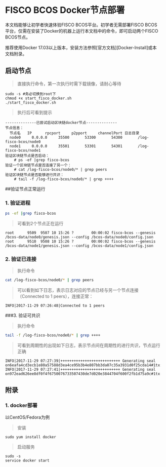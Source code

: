 # FISCO BCOS Docker节点部署

本文档能够让初学者快速体验FISCO BCOS平台。初学者无需部署FISCO BCOS平台，仅需在安装了Docker的机器上运行本文档中的命令，即可启动两个FISCO BCOS节点。

推荐使用Docker 17.03以上版本，安装方法参照[官方文档][Docker-Install]或本文档附录。

## 启动节点

> 直接执行命令，第一次执行时需下载镜像，请耐心等待

```shell
sudo -s #务必切换到root下
chmod +x start_fisco_docker.sh
./start_fisco_docker.sh
```

> 执行后可看到提示

```log
--------------已尝试启动区块链docker节点--------------
节点信息：
  节点名 	IP		rpcport		p2pport		channelPort	日志目录
  node0		0.0.0.0		35500		53300		54300		/log-fisco-bcos/node0
  node1		0.0.0.0		35501		53301		54301		/log-fisco-bcos/node1
验证区块链节点是否启动：
	# ps -ef |grep fisco-bcos
验证一个区块链节点是否连接了另一个：
	# cat /log-fisco-bcos/node0/* | grep peers
验证区块链节点是否能够进行共识： 
	# tail -f /log-fisco-bcos/node0/* | grep ++++
```

##验证节点正常运行

### 1. 验证进程

```sh
ps -ef |grep fisco-bcos
```

> 可看到2个节点正在运行

```
root      9509  9507 10 15:26 ?        00:00:02 fisco-bcos --genesis /bcos-data/node0/genesis.json --config /bcos-data/node0/config.json
root      9510  9508 10 15:26 ?        00:00:02 fisco-bcos --genesis /bcos-data/node1/genesis.json --config /bcos-data/node1/config.json
```

### 2. 验证已连接

> 执行命令

```sh
cat /log-fisco-bcos/node0/* | grep peers
```

> 可以看到如下日志，表示日志对应的节点已经与另一个节点连接（Connected to 1 peers），连接正常：

```
INFO|2017-11-29 07:26:48|Connected to 1 peers
```

###3. 验证可共识

> 执行命令

```sh
tail -f /log-fisco-bcos/node0/* | grep ++++
```

> 可看到周期性的出现如下日志，表示节点间在周期性的进行共识，节点运行正确

```
INFO|2017-11-29 07:27:39|+++++++++++++++++++++++++++ Generating seal on6eafa4cd3ecb1e80a57588d3ea4ce95b3b4e807bb3da07c35a3931d0f25cda14#1tx:0,maxtx:1000,tq.num=0time:1511940459437
INFO|2017-11-29 07:27:41|+++++++++++++++++++++++++++ Generating seal on972ead626ee8df0f4f6750076733507430de7d020e3844704f600f2fb1d75a9c#1tx:0,maxtx:1000,tq.num=0time:1511940461448
```

## 附录

### 1. docker部署

以CentOS/Fedora为例

> 安装

```shell
sudo yum install docker
```

> 启动服务

```shell
sudo -s
service docker start
```

